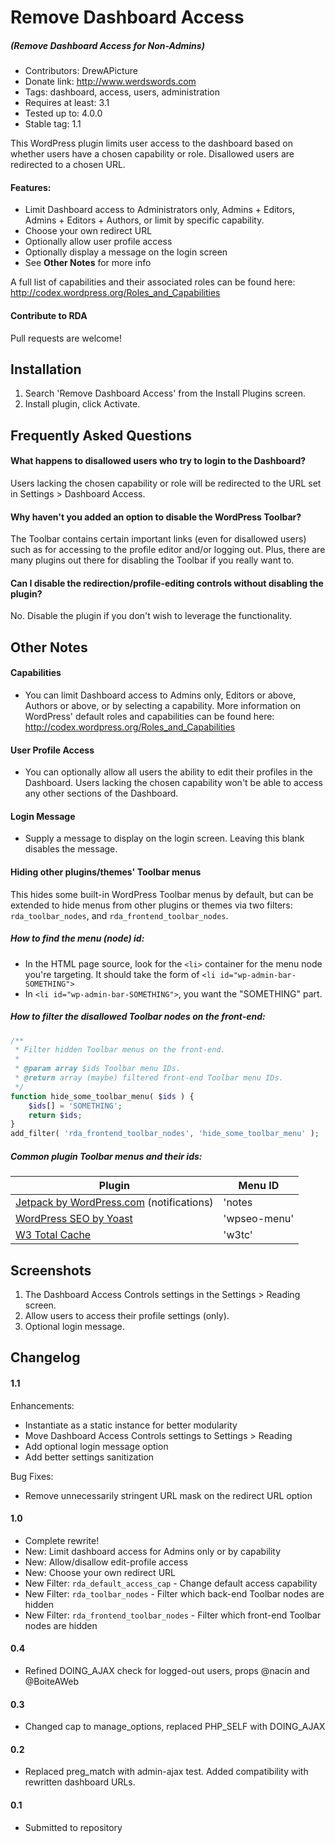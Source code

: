 # Remove Dashboard Access
##### (Remove Dashboard Access for Non-Admins)

* Contributors: DrewAPicture
* Donate link: http://www.werdswords.com
* Tags: dashboard, access, users, administration
* Requires at least: 3.1
* Tested up to: 4.0.0
* Stable tag: 1.1

This WordPress plugin limits user access to the dashboard based on whether users have a chosen capability or role. Disallowed users are redirected to a chosen URL.

#### Features:

* Limit Dashboard access to Administrators only, Admins + Editors, Admins + Editors + Authors, or limit by specific capability.
* Choose your own redirect URL
* Optionally allow user profile access
* Optionally display a message on the login screen
* See **Other Notes** for more info

A full list of capabilities and their associated roles can be found here: http://codex.wordpress.org/Roles_and_Capabilities

#### Contribute to RDA

Pull requests are welcome!

## Installation

1. Search 'Remove Dashboard Access' from the Install Plugins screen.
2. Install plugin, click Activate.

## Frequently Asked Questions

#### What happens to disallowed users who try to login to the Dashboard?

Users lacking the chosen capability or role will be redirected to the URL set in Settings > Dashboard Access.

#### Why haven't you added an option to disable the WordPress Toolbar?

The Toolbar contains certain important links (even for disallowed users) such as for accessing to the profile editor and/or logging out. Plus, there are many plugins out there for disabling the Toolbar if you really want to.

#### Can I disable the redirection/profile-editing controls without disabling the plugin?

No. Disable the plugin if you don't wish to leverage the functionality.

## Other Notes

#### Capabilities

* You can limit Dashboard access to Admins only, Editors or above, Authors or above, or by selecting a capability. More information on WordPress' default roles and capabilities can be found here: http://codex.wordpress.org/Roles_and_Capabilities

#### User Profile Access

* You can optionally allow all users the ability to edit their profiles in the Dashboard. Users lacking the chosen capability won't be able to access any other sections of the Dashboard.

#### Login Message

* Supply a message to display on the login screen. Leaving this blank disables the message.

#### Hiding other plugins/themes' Toolbar menus

This hides some built-in WordPress Toolbar menus by default, but can be extended to hide menus from other plugins or themes via two filters: `rda_toolbar_nodes`, and `rda_frontend_toolbar_nodes`.

##### How to find the menu (node) id:

* In the HTML page source, look for the `<li>` container for the menu node you're targeting. It should take the form of `<li id="wp-admin-bar-SOMETHING">`
* In `<li id="wp-admin-bar-SOMETHING">`, you want the "SOMETHING" part.
	
##### How to filter the disallowed Toolbar nodes on the front-end:

```php
/**
 * Filter hidden Toolbar menus on the front-end.
 *
 * @param array $ids Toolbar menu IDs.
 * @return array (maybe) filtered front-end Toolbar menu IDs.
 */
function hide_some_toolbar_menu( $ids ) {
	$ids[] = 'SOMETHING';
	return $ids;
}
add_filter( 'rda_frontend_toolbar_nodes', 'hide_some_toolbar_menu' );
```

##### Common plugin Toolbar menus and their ids:

| Plugin | Menu ID |
| ------ | ------- |
| [Jetpack by WordPress.com](http://wordpress.org/extend/plugins/jetpack/) (notifications) | 'notes |
| [WordPress SEO by Yoast](http://wordpress.org/extend/plugins/wordpress-seo/) | 'wpseo-menu' |
| [W3 Total Cache](http://wordpress.org/extend/plugins/w3-total-cache/) | 'w3tc' |

## Screenshots

1. The Dashboard Access Controls settings in the Settings > Reading screen.
2. Allow users to access their profile settings (only).
3. Optional login message.

## Changelog

#### 1.1

Enhancements:
* Instantiate as a static instance for better modularity
* Move Dashboard Access Controls settings to Settings > Reading
* Add optional login message option
* Add better settings sanitization

Bug Fixes:
* Remove unnecessarily stringent URL mask on the redirect URL option

#### 1.0

* Complete rewrite!
* New: Limit dashboard access for Admins only or by capability
* New: Allow/disallow edit-profile access
* New: Choose your own redirect URL
* New Filter: `rda_default_access_cap` - Change default access capability
* New Filter: `rda_toolbar_nodes` - Filter which back-end Toolbar nodes are hidden
* New Filter: `rda_frontend_toolbar_nodes` - Filter which front-end Toolbar nodes are hidden

#### 0.4

* Refined DOING_AJAX check for logged-out users, props @nacin and @BoiteAWeb

#### 0.3

* Changed cap to manage_options, replaced PHP_SELF with DOING_AJAX

#### 0.2

* Replaced preg_match with admin-ajax test. Added compatibility with rewritten dashboard URLs.

#### 0.1

* Submitted to repository
